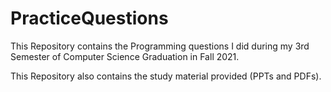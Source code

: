 # PracticeQuestions
This Repository contains the Programming questions I did during my 3rd Semester of Computer Science Graduation in Fall 2021.

This Repository also contains the study material provided (PPTs and PDFs).

